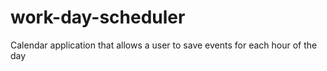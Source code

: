 # work-day-scheduler
 Calendar application that allows a user to save events for each hour of the day
